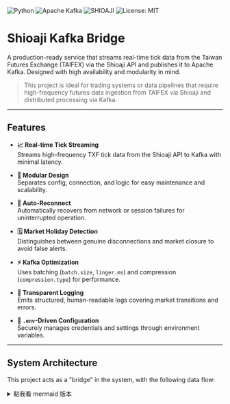 ![Python](https://img.shields.io/badge/python-3.9%2B-blue)
![Apache Kafka](https://img.shields.io/badge/Kafka-required-orange)
![SHIOAJI](https://img.shields.io/badge/SHIOAJI-required-brightgreen)
![License: MIT](https://img.shields.io/badge/License-MIT-green)


# Shioaji Kafka Bridge

A production-ready service that streams real-time tick data from the Taiwan Futures Exchange (TAIFEX) via the Shioaji API and publishes it to Apache Kafka. Designed with high availability and modularity in mind.

> This project is ideal for trading systems or data pipelines that require high-frequency futures data ingestion from TAIFEX via Shioaji and distributed processing via Kafka.


---

## Features

- **📈 Real-time Tick Streaming**  
  Streams high-frequency TXF tick data from the Shioaji API to Kafka with minimal latency.

- **🧩 Modular Design**  
  Separates config, connection, and logic for easy maintenance and scalability.

- **🔄 Auto-Reconnect**  
  Automatically recovers from network or session failures for uninterrupted operation.

- **🗓️ Market Holiday Detection**  
  Distinguishes between genuine disconnections and market closure to avoid false alerts.

- **⚡️ Kafka Optimization**  
  Uses batching (`batch.size`, `linger.ms`) and compression (`compression.type`) for performance.

- **📝 Transparent Logging**  
  Emits structured, human-readable logs covering market transitions and errors.

- **🔑 `.env`-Driven Configuration**  
  Securely manages credentials and settings through environment variables.

---

## System Architecture

This project acts as a "bridge" in the system, with the following data flow:

<details>
<summary>點我看 mermaid 版本</summary>

```mermaid
graph LR
  A[Shioaji API<br>(tick stream)] <--> B[Shioaji Kafka Bridge<br>(This service)]
  B --> C[Apache Kafka<br>(Streaming Platform)]
</details> ```

---

## Prerequisites

Before you begin, ensure you have the following ready:

1.  **Python**: Version 3.9 or higher.
2.  **Apache Kafka**: A running Kafka cluster.
3.  **Shioaji Account**: A valid set of API Key and Secret Key for SinoPac Futures Shioaji.

---

## Installation and Setup

Follow these steps to set up your development environment:

1.  **Clone the repository**:
    ```bash
    git clone https://github.com/gman-quant/shioaji-kafka-project.git
    ```

2.  **Create and activate a Python virtual environment**:
    ```bash
    # Create the virtual environment
    python -m venv venv

    # Activate on Windows (Use Git Bash)
    source venv/Scripts/activate

    # Activate on macOS/Linux
    source venv/bin/activate
    ```

3.  **Install dependencies**:
    ```bash
    pip install -r requirements.txt
    ```

4.  **Set up environment variables**:
    The root directory includes a `.gitignore` file that ignores `.env` to protect your keys. Please create this file manually:

    ```bash
    # Create the .env file
    touch .env
    ```

    Then, add the following content to your `.env` file and replace the placeholders with your own settings:

    ```ini
    # .env

    # --- Shioaji API Credentials ---
    SHIOAJI_API_KEY="YOUR_API_KEY"
    SHIOAJI_SECRET_KEY="YOUR_SECRET_KEY"

    # --- Kafka Configuration ---
    KAFKA_BROKER="your_kafka_broker_address:9092"
    KAFKA_TOPIC="your_target_topic_name"
    ```

---

## Running the Service

Once the setup is complete, you can start the service with the following command:

```bash
python src/main.py
```

After the service starts, you will see detailed log output in your terminal, including the initial market status and connection details. To stop the service, press `Ctrl+C` for a graceful shutdown.

---

## Configuration

In addition to the settings in `.env`, some behavioral parameters can be adjusted in `src/shioaji_kafka_bridge/config.py`:

* `MONITOR_INTERVAL`   : The interval in seconds for health checks (default: 30 seconds).
* `TIMEOUT_SECONDS`    : The duration in seconds to wait before considering a tick stream disconnected (default: 360 seconds).
* `MAX_TIMEOUT_RETRIES`: The number of retries before triggering holiday detection (default: 3).
* `TRADING_BUFFER_MIN` : A buffer in minutes around the market open/close times (default: 1 minute).

---

## License

This project is licensed under the MIT License. See the `LICENSE` file for details.
